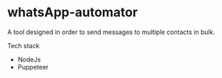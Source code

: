 # whatsApp-automator

A tool designed in order to send messages to multiple contacts in bulk.

Tech stack
* NodeJs
* Puppeteer

